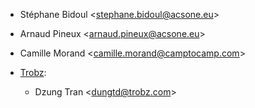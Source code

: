 - Stéphane Bidoul \<<stephane.bidoul@acsone.eu>\>

- Arnaud Pineux \<<arnaud.pineux@acsone.eu>\>

- Camille Morand \<<camille.morand@camptocamp.com>\>

- [Trobz](https://trobz.com):  
  - Dzung Tran \<<dungtd@trobz.com>\>
